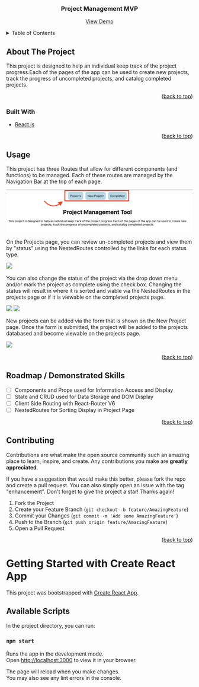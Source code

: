 <div id="top"></div>
<!--
*** Thanks for checking out the Best-README-Template. If you have a suggestion
*** that would make this better, please fork the repo and create a pull request
*** or simply open an issue with the tag "enhancement".
*** Don't forget to give the project a star!
*** Thanks again! Now go create something AMAZING! :D
-->

<!-- PROJECT SHIELDS -->
<!--
*** I'm using markdown "reference style" links for readability.
*** Reference links are enclosed in brackets [ ] instead of parentheses ( ).
*** See the bottom of this document for the declaration of the reference variables
*** for contributors-url, forks-url, etc. This is an optional, concise syntax you may use.
*** https://www.markdownguide.org/basic-syntax/#reference-style-links
-->

<!-- PROJECT LOGO -->
<br />
<div align="center">
    <h3 align="center">Project Management MVP</h3>
    <a href="https://github.com/andrewjulian/phase-2-project">View Demo</a>
  </p>
</div>

<!-- TABLE OF CONTENTS -->
<details>
  <summary>Table of Contents</summary>
  <ol>
    <li>
      <a href="#about-the-project">About The Project</a>
      <ul>
        <li><a href="#built-with">Built With</a></li>
      </ul>
    </li>
    <li><a href="#usage">Usage</a></li>
    <li><a href="#roadmap">Roadmap</a></li>
  </ol>
</details>

<!-- ABOUT THE PROJECT -->

## About The Project

This project is designed to help an individual keep track of the
project progress.Each of the pages of the app can be used to create
new projects, track the progress of uncompleted projects, and catalog
completed projects.

<p align="right">(<a href="#top">back to top</a>)</p>

### Built With

- [React.js](https://reactjs.org/)

<p align="right">(<a href="#top">back to top</a>)</p>

<!-- USAGE EXAMPLES -->

## Usage

This project has three Routes that allow for different components (and functions) to be managed. Each of these routes are managed by the Navigation Bar at the top of each page.

<img src="./src/screenshots/screenshot1.png">

On the Projects page, you can review un-completed projects and view them by "status" using the NestedRoutes controlled by the links for each status type.

<img src="/Users/andrewsm1/Development/code/phase-2/phase-2-project/phase-2-project/src/screenshots/screenshot2.png">

You can also change the status of the project via the drop down menu and/or mark the project as complete using the check box. Changing the status will result in where it is sorted and viable via the NestedRoutes in the projects page or if it is viewable on the completed projects page.

<img src="/Users/andrewsm1/Development/code/phase-2/phase-2-project/phase-2-project/src/screenshots/screenshot3.png">

<img src="/Users/andrewsm1/Development/code/phase-2/phase-2-project/phase-2-project/src/screenshots/screenshot4.png">

New projects can be added via the form that is shown on the New Project page. Once the form is submitted, the project will be added to the projects databased and become viewable on the projects page.

<img src="/Users/andrewsm1/Development/code/phase-2/phase-2-project/phase-2-project/src/screenshots/screenshot5.png">

<p align="right">(<a href="#top">back to top</a>)</p>

<!-- ROADMAP -->

## Roadmap / Demonstrated Skills

- [ ] Components and Props used for Information Access and Display
- [ ] State and CRUD used for Data Storage and DOM Display
- [ ] Client Side Routing with React-Router V6
- [ ] NestedRoutes for Sorting Display in Project Page

<p align="right">(<a href="#top">back to top</a>)</p>

<!-- CONTRIBUTING -->

## Contributing

Contributions are what make the open source community such an amazing place to learn, inspire, and create. Any contributions you make are **greatly appreciated**.

If you have a suggestion that would make this better, please fork the repo and create a pull request. You can also simply open an issue with the tag "enhancement".
Don't forget to give the project a star! Thanks again!

1. Fork the Project
2. Create your Feature Branch (`git checkout -b feature/AmazingFeature`)
3. Commit your Changes (`git commit -m 'Add some AmazingFeature'`)
4. Push to the Branch (`git push origin feature/AmazingFeature`)
5. Open a Pull Request

<p align="right">(<a href="#top">back to top</a>)</p>

# Getting Started with Create React App

This project was bootstrapped with [Create React App](https://github.com/facebook/create-react-app).

## Available Scripts

In the project directory, you can run:

### `npm start`

Runs the app in the development mode.\
Open [http://localhost:3000](http://localhost:3000) to view it in your browser.

The page will reload when you make changes.\
You may also see any lint errors in the console.
